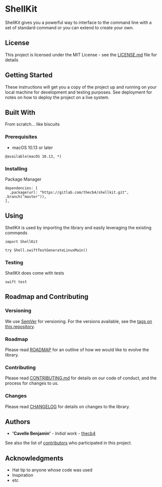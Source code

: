 # ShellKit

ShellKit gives you a powerful way to interface to the command line with a set of standard command or you can extend to create your own.

## License

This project is licensed under the MIT License - see the [LICENSE.md](LICENSE.md) file for details

## Getting Started

These instructions will get you a copy of the project up and running on your local machine for development and testing purposes. See deployment for notes on how to deploy the project on a live system.

## Built With

From scratch... like biscuits

### Prerequisites

* macOS 10.13 or later

```
@available(macOS 10.13, *)
```

### Installing

Package Manager

```
dependencies: [
  .package(url: "https://gitlab.com/thecb4/shellkit.git", .branch("master")),
],
```

## Using

ShellKit is used by importing the library and easily leveraging the existing commands

```
import ShellKit

try Shell.swiftTestGenerateLinuxMain()
```

### Testing

ShellKit does come with tests

```
swift test
```

## Roadmap and Contributing

### Versioning

We use [SemVer](http://semver.org/) for versioning. For the versions available, see the [tags on this repository](https://github.com/your/project/tags).



### Roadmap

Please read [ROADMAP](ROADMAP.md) for an outline of how we would like to evolve the library.

### Contributing

Please read [CONTRIBUTING.md](CONTRIBUTING.md) for details on our code of conduct, and the process for changes to us.

### Changes

Please read [CHANGELOG](CHANGELOG.md) for details on changes to the library.


## Authors

* **'Cavelle Benjamin'** - *Initial work* - [thecb4](https://your-website.io)

See also the list of [contributors](https://github.com/your/project/contributors) who participated in this project.

## Acknowledgments

* Hat tip to anyone whose code was used
* Inspiration
* etc
